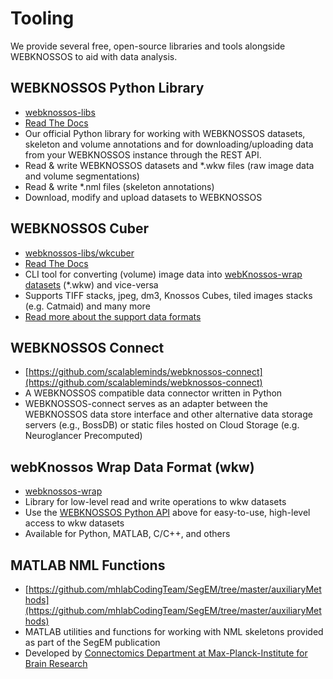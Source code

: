 # Tooling
We provide several free, open-source libraries and tools alongside WEBKNOSSOS to aid with data analysis. 
 
## WEBKNOSSOS Python Library
- [webknossos-libs](https://github.com/scalableminds/webknossos-libs)
- [Read The Docs](https://docs.webknossos.org/webknossos-py/index.html)
- Our official Python library for working with WEBKNOSSOS datasets, skeleton and volume annotations and for downloading/uploading data from your WEBKNOSSOS instance through the REST API.
- Read & write WEBKNOSSOS datasets and *.wkw files (raw image data and volume segmentations)
- Read & write *.nml files (skeleton annotations)
- Download, modify and upload datasets to WEBKNOSSOS


## WEBKNOSSOS Cuber
- [webknossos-libs/wkcuber](https://github.com/scalableminds/webknossos-libs/wkcuber)
- [Read The Docs](https://docs.webknossos.org/wkcuber/index.html)
- CLI tool for converting (volume) image data into [webKnossos-wrap datasets]() (*.wkw) and vice-versa
- Supports TIFF stacks, jpeg, dm3, Knossos Cubes, tiled images stacks (e.g. Catmaid) and many more
- [Read more about the support data formats](./data_formats.md)


## WEBKNOSSOS Connect
- [https://github.com/scalableminds/webknossos-connect](https://github.com/scalableminds/webknossos-connect)
- A WEBKNOSSOS compatible data connector written in Python
- WEBKNOSSOS-connect serves as an adapter between the WEBKNOSSOS data store interface and other alternative data storage servers (e.g., BossDB) or static files hosted on Cloud Storage (e.g. Neuroglancer Precomputed)


## webKnossos Wrap Data Format (wkw)
- [webknossos-wrap](https://github.com/scalableminds/webknossos-wrap)
- Library for low-level read and write operations to wkw datasets
- Use the [WEBKNOSSOS Python API](https://github.com/scalableminds/webknossos-libs) above for easy-to-use, high-level access to wkw datasets
- Available for Python, MATLAB, C/C++, and others 


## MATLAB NML Functions
- [https://github.com/mhlabCodingTeam/SegEM/tree/master/auxiliaryMethods](https://github.com/mhlabCodingTeam/SegEM/tree/master/auxiliaryMethods)
- MATLAB utilities and functions for working with NML skeletons provided as part of the SegEM publication
- Developed by [Connectomics Department at Max-Planck-Institute for Brain Research](https://brain.mpg.de/helmstaedter)
